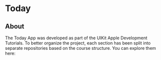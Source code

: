 # Today

## About

The Today App was developed as part of the UIKit Apple Development Tutorials. To better organize the project, each section has been split into separate repositories based on the course structure. You can explore them here:

